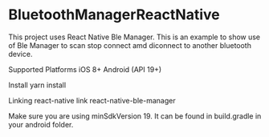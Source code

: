 # BluetoothManagerReactNative

This project uses React Native Ble Manager. This is an example to show use of Ble Manager to scan stop connect amd diconnect to another bluetooth device.


Supported Platforms
iOS 8+
Android (API 19+)


Install
yarn install

Linking
react-native link react-native-ble-manager

Make sure you are using minSdkVersion 19. It can be found in build.gradle in your android folder.


